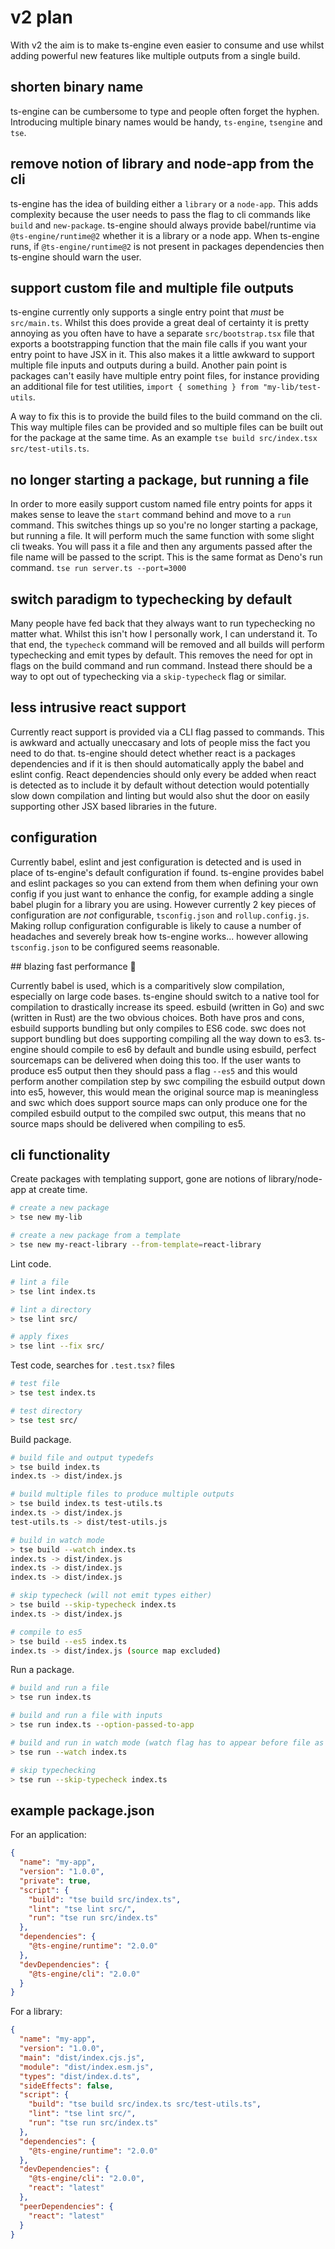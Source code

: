 # v2 plan

With v2 the aim is to make ts-engine even easier to consume and use whilst adding powerful new features like multiple outputs from a single build.

## shorten binary name

ts-engine can be cumbersome to type and people often forget the hyphen. Introducing multiple binary names would be handy, `ts-engine`, `tsengine` and `tse`.

## remove notion of library and node-app from the cli

ts-engine has the idea of building either a `library` or a `node-app`. This adds complexity because the user needs to pass the flag to cli commands like `build` and `new-package`. ts-engine should always provide babel/runtime via `@ts-engine/runtime@2` whether it is a library or a node app. When ts-engine runs, if `@ts-engine/runtime@2` is not present in packages dependencies then ts-engine should warn the user.

## support custom file and multiple file outputs

ts-engine currently only supports a single entry point that _must_ be `src/main.ts`. Whilst this does provide a great deal of certainty it is pretty annoying as you often have to have a separate `src/bootstrap.tsx` file that exports a bootstrapping function that the main file calls if you want your entry point to have JSX in it. This also makes it a little awkward to support multiple file inputs and outputs during a build. Another pain point is packages can't easily have multiple entry point files, for instance providing an additional file for test utilities, `import { something } from "my-lib/test-utils`.

A way to fix this is to provide the build files to the build command on the cli. This way multiple files can be provided and so multiple files can be built out for the package at the same time. As an example `tse build src/index.tsx src/test-utils.ts`.

## no longer starting a package, but running a file

In order to more easily support custom named file entry points for apps it makes sense to leave the `start` command behind and move to a `run` command. This switches things up so you're no longer starting a package, but running a file. It will perform much the same function with some slight cli tweaks. You will pass it a file and then any arguments passed after the file name will be passed to the script. This is the same format as Deno's run command. `tse run server.ts --port=3000`

## switch paradigm to typechecking by default

Many people have fed back that they always want to run typechecking no matter what. Whilst this isn't how I personally work, I can understand it. To that end, the `typecheck` command will be removed and all builds will perform typechecking and emit types by default. This removes the need for opt in flags on the build command and run command. Instead there should be a way to opt out of typechecking via a `skip-typecheck` flag or similar.

## less intrusive react support

Currently react support is provided via a CLI flag passed to commands. This is awkward and actually uneccasary and lots of people miss the fact you need to do that. ts-engine should detect whether react is a packages dependencies and if it is then should automatically apply the babel and eslint config. React dependencies should only every be added when react is detected as to include it by default without detection would potentially slow down compilation and linting but would also shut the door on easily supporting other JSX based libraries in the future.

## configuration

Currently babel, eslint and jest configuration is detected and is used in place of ts-engine's default configuration if found. ts-engine provides babel and eslint packages so you can extend from them when defining your own config if you just want to enhance the config, for example adding a single babel plugin for a library you are using. However currently 2 key pieces of configuration are _not_ configurable, `tsconfig.json` and `rollup.config.js`. Making rollup configuration configurable is likely to cause a number of headaches and severely break how ts-engine works... however allowing `tsconfig.json` to be configured seems reasonable.

## blazing fast performance :troll:

Currently babel is used, which is a comparitively slow compilation, especially on large code bases. ts-engine should switch to a native tool for compilation to drastically increase its speed. esbuild (written in Go) and swc (written in Rust) are the two obvious choices. Both have pros and cons, esbuild supports bundling but only compiles to ES6 code. swc does not support bundling but does supporting compiling all the way down to es3. ts-engine should compile to es6 by default and bundle using esbuild, perfect sourcemaps can be delivered when doing this too. If the user wants to produce es5 output then they should pass a flag `--es5` and this would perform another compilation step by swc compiling the esbuild output down into es5, however, this would mean the original source map is meaningless and swc which does support source maps can only produce one for the compiled esbuild output to the compiled swc output, this means that no source maps should be delivered when compiling to es5.

## cli functionality

Create packages with templating support, gone are notions of library/node-app at create time.

```sh
# create a new package
> tse new my-lib

# create a new package from a template
> tse new my-react-library --from-template=react-library
```

Lint code.

```sh
# lint a file
> tse lint index.ts

# lint a directory
> tse lint src/

# apply fixes
> tse lint --fix src/
```

Test code, searches for `.test.tsx?` files

```sh
# test file
> tse test index.ts

# test directory
> tse test src/
```

Build package.

```sh
# build file and output typedefs
> tse build index.ts
index.ts -> dist/index.js

# build multiple files to produce multiple outputs
> tse build index.ts test-utils.ts
index.ts -> dist/index.js
test-utils.ts -> dist/test-utils.js

# build in watch mode
> tse build --watch index.ts
index.ts -> dist/index.js
index.ts -> dist/index.js
index.ts -> dist/index.js

# skip typecheck (will not emit types either)
> tse build --skip-typecheck index.ts
index.ts -> dist/index.js

# compile to es5
> tse build --es5 index.ts
index.ts -> dist/index.js (source map excluded)
```

Run a package.

```sh
# build and run a file
> tse run index.ts

# build and run a file with inputs
> tse run index.ts --option-passed-to-app

# build and run in watch mode (watch flag has to appear before file as everything after the file is sent to the app)
> tse run --watch index.ts

# skip typechecking
> tse run --skip-typecheck index.ts
```

## example package.json

For an application:

```json
{
  "name": "my-app",
  "version": "1.0.0",
  "private": true,
  "script": {
    "build": "tse build src/index.ts",
    "lint": "tse lint src/",
    "run": "tse run src/index.ts"
  },
  "dependencies": {
    "@ts-engine/runtime": "2.0.0"
  },
  "devDependencies": {
    "@ts-engine/cli": "2.0.0"
  }
}
```

For a library:

```json
{
  "name": "my-app",
  "version": "1.0.0",
  "main": "dist/index.cjs.js",
  "module": "dist/index.esm.js",
  "types": "dist/index.d.ts",
  "sideEffects": false,
  "script": {
    "build": "tse build src/index.ts src/test-utils.ts",
    "lint": "tse lint src/",
    "run": "tse run src/index.ts"
  },
  "dependencies": {
    "@ts-engine/runtime": "2.0.0"
  },
  "devDependencies": {
    "@ts-engine/cli": "2.0.0",
    "react": "latest"
  },
  "peerDependencies": {
    "react": "latest"
  }
}
```
